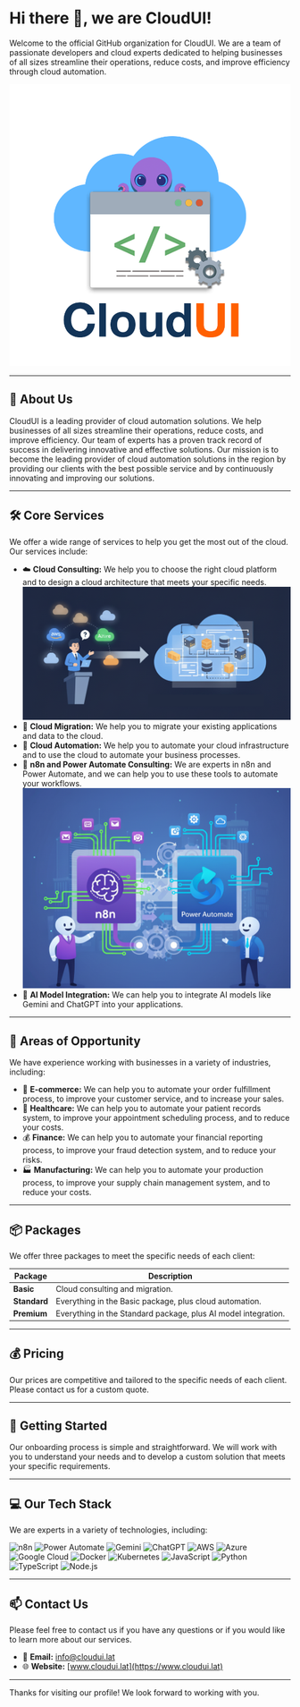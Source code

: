# Hi there 👋, we are CloudUI!

Welcome to the official GitHub organization for CloudUI. We are a team of passionate developers and cloud experts dedicated to helping businesses of all sizes streamline their operations, reduce costs, and improve efficiency through cloud automation.

![CloudUI Banner](../sample.png)

---

## 🚀 About Us

CloudUI is a leading provider of cloud automation solutions. We help businesses of all sizes streamline their operations, reduce costs, and improve efficiency. Our team of experts has a proven track record of success in delivering innovative and effective solutions. Our mission is to become the leading provider of cloud automation solutions in the region by providing our clients with the best possible service and by continuously innovating and improving our solutions.

---

## 🛠️ Core Services

We offer a wide range of services to help you get the most out of the cloud. Our services include:

- ☁️ **Cloud Consulting:** We help you to choose the right cloud platform and to design a cloud architecture that meets your specific needs.
![cloudsol](../cloudsol.png)
- 🚚 **Cloud Migration:** We help you to migrate your existing applications and data to the cloud.
- 🤖 **Cloud Automation:** We help you to automate your cloud infrastructure and to use the cloud to automate your business processes.
- 🔌 **n8n and Power Automate Consulting:** We are experts in n8n and Power Automate, and we can help you to use these tools to automate your workflows.
![automate](../automate.png)
- 🧠 **AI Model Integration:** We can help you to integrate AI models like Gemini and ChatGPT into your applications.

---

## 🎯 Areas of Opportunity

We have experience working with businesses in a variety of industries, including:

- 🛒 **E-commerce:** We can help you to automate your order fulfillment process, to improve your customer service, and to increase your sales.
- 🏥 **Healthcare:** We can help you to automate your patient records system, to improve your appointment scheduling process, and to reduce your costs.
- 💰 **Finance:** We can help you to automate your financial reporting process, to improve your fraud detection system, and to reduce your risks.
- 🏭 **Manufacturing:** We can help you to automate your production process, to improve your supply chain management system, and to reduce your costs.

---

## 📦 Packages

We offer three packages to meet the specific needs of each client:

| Package | Description |
|---|---|
| **Basic** | Cloud consulting and migration. |
| **Standard** | Everything in the Basic package, plus cloud automation. |
| **Premium** | Everything in the Standard package, plus AI model integration. |

---

## 💰 Pricing

Our prices are competitive and tailored to the specific needs of each client. Please contact us for a custom quote.

---

## 🤝 Getting Started

Our onboarding process is simple and straightforward. We will work with you to understand your needs and to develop a custom solution that meets your specific requirements.

---

## 💻 Our Tech Stack

We are experts in a variety of technologies, including:

![n8n](https://img.shields.io/badge/n8n-1A2541?style=for-the-badge&logo=n8n&logoColor=white)
![Power Automate](https://img.shields.io/badge/Power%20Automate-0078D4?style=for-the-badge&logo=power-automate&logoColor=white)
![Gemini](https://img.shields.io/badge/Gemini-663399?style=for-the-badge&logo=google&logoColor=white)
![ChatGPT](https://img.shields.io/badge/ChatGPT-00A67E?style=for-the-badge&logo=openai&logoColor=white)
![AWS](https://img.shields.io/badge/AWS-232F3E?style=for-the-badge&logo=amazon-aws&logoColor=white)
![Azure](https://img.shields.io/badge/Azure-0078D4?style=for-the-badge&logo=microsoft-azure&logoColor=white)
![Google Cloud](https://img.shields.io/badge/Google%20Cloud-4285F4?style=for-the-badge&logo=google-cloud&logoColor=white)
![Docker](https://img.shields.io/badge/Docker-2496ED?style=for-the-badge&logo=docker&logoColor=white)
![Kubernetes](https://img.shields.io/badge/Kubernetes-326CE5?style=for-the-badge&logo=kubernetes&logoColor=white)
![JavaScript](https://img.shields.io/badge/JavaScript-F7DF1E?style=for-the-badge&logo=javascript&logoColor=black)
![Python](https://img.shields.io/badge/Python-3776AB?style=for-the-badge&logo=python&logoColor=white)
![TypeScript](https://img.shields.io/badge/TypeScript-3178C6?style=for-the-badge&logo=typescript&logoColor=white)
![Node.js](https://img.shields.io/badge/Node.js-339933?style=for-the-badge&logo=node.js&logoColor=white)

---

## 📫 Contact Us

Please feel free to contact us if you have any questions or if you would like to learn more about our services.

- 📧 **Email:** [info@cloudui.lat](mailto:info@cloudui.lat)
- 🌐 **Website:** [www.cloudui.lat](https://www.cloudui.lat)

---

Thanks for visiting our profile! We look forward to working with you.